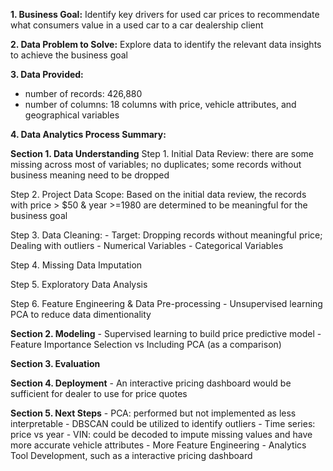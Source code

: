 **1. Business Goal:** Identify key drivers for used car prices to recommendate what consumers value in a used car to a car dealership client

**2. Data Problem to Solve:** Explore data to identify the relevant data insights to achieve the business goal

**3. Data Provided:**
   - number of records: 426,880
   - number of columns: 18 columns with price, vehicle attributes, and geographical variables

**4. Data Analytics Process Summary:**
   
**Section 1. Data Understanding**
Step 1. Initial Data Review: there are some missing across most of variables; no duplicates; some records without business meaning need to be dropped
        
Step 2. Project Data Scope: Based on the initial data review, the records with price > $50 & year >=1980 are determined to be meaningful for the business goal

Step 3. Data Cleaning: 
        - Target: Dropping records without meaningful price; Dealing with outliers
        - Numerical Variables
        - Categorical Variables
        
Step 4. Missing Data Imputation

Step 5. Exploratory Data Analysis

Step 6. Feature Engineering & Data Pre-processing
       - Unsupervised learning PCA to reduce data dimentionality
       
**Section 2. Modeling**
           - Supervised learning to build price predictive model
           - Feature Importance Selection vs Including PCA (as a comparison)
           
**Section 3. Evaluation**

**Section 4. Deployment**
             - An interactive pricing dashboard would be sufficient for dealer to use for price quotes

**Section 5. Next Steps**
           - PCA: performed but not implemented as less interpretable
           - DBSCAN could be utilized to identify outliers
           - Time series: price vs year
           - VIN: could be decoded to impute missing values and have more accurate vehicle attributes
           - More Feature Engineering
           - Analytics Tool Development, such as a interactive pricing dashboard

           
